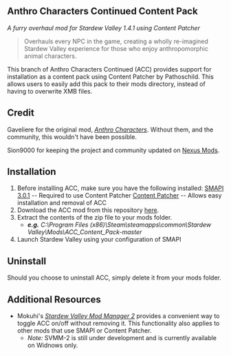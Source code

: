  ## Anthro Characters Continued Content Pack
*A furry overhaul mod for Stardew Valley 1.4.1 using Content Patcher*
> Overhauls every NPC in the game, creating a  wholly
>  re-imagined Stardew Valley experience for those who enjoy 
>  anthropomorphic animal characters.

This branch of Anthro Characters Continued (ACC) provides support for installation as a content pack using Content Patcher by Pathoschild. This allows users to easily add this pack to their mods directory, instead of having to overwrite XMB files. 

Credit
-
Gaveliere for the original mod, *[Anthro Characters](https://community.playstarbound.com/threads/anthro-characters.109960/)*. Without them, and the community, this wouldn't have been possible. 

 Sion9000 for keeping the project and community updated on [Nexus Mods](https://www.nexusmods.com/stardewvalley/mods/1083). 

 Installation
 -
1. Before installing ACC, make sure you have the following installed:
 [SMAPI 3.0.1](https://smapi.io/) -- Required to use Content Patcher
 [Content Patcher](https://www.nexusmods.com/stardewvalley/mods/1915) -- Allows easy installation and removal of ACC
 2. Download the ACC mod from this repository [here](https://github.com/Alohacajun/ACC_Content_Pack/archive/master.zip). 
 3. Extract the contents of the zip file to your mods folder. 
	 - ***e.g.** C:\Program Files (x86)\Steam\steamapps\common\Stardew Valley\Mods\ACC_Content_Pack-master*
2. Launch Stardew Valley using your configuration of SMAPI

Uninstall
-
Should you choose to uninstall ACC, simply delete it from your mods folder.

Additional Resources
-
 - Mokuhi's [*Stardew Valley Mod Manager 2*](https://www.nexusmods.com/stardewvalley/mods/4536) provides a convenient way to toggle ACC on/off without removing it. This functionality also applies to other mods that use SMAPI or Content Patcher. 
	 - *Note:* SVMM-2 is still under development and is currently available on Widnows only. 
 
